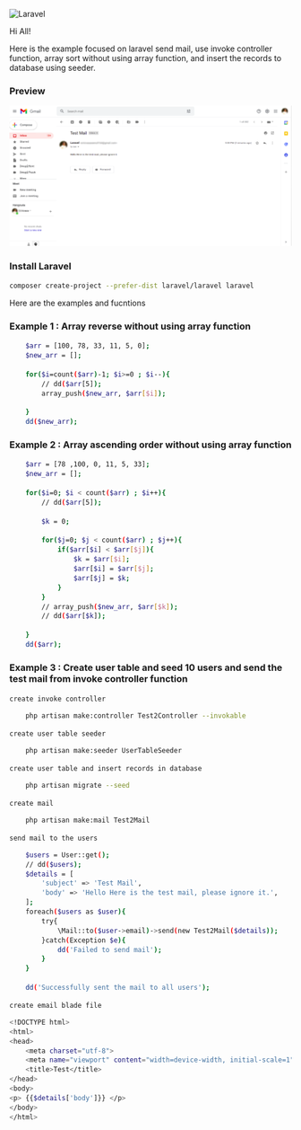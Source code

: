 ![Laravel](https://raw.githubusercontent.com/laravel/art/master/logo-lockup/5%20SVG/2%20CMYK/1%20Full%20Color/laravel-logolockup-cmyk-red.svg)


Hi All!

Here is the example focused on laravel send mail, use invoke controller function, array sort without using array function, and insert the records to database using seeder.

### Preview
![mail](https://github.com/srinivasaseenu/send-mail/blob/main/output/mail.png?raw=true)

### Install Laravel
```bash
composer create-project --prefer-dist laravel/laravel laravel
```

Here are the examples and fucntions

### Example 1 : Array reverse without using array function
```bash
    $arr = [100, 78, 33, 11, 5, 0];
    $new_arr = [];

    for($i=count($arr)-1; $i>=0 ; $i--){
        // dd($arr[5]);
        array_push($new_arr, $arr[$i]);

    }
    dd($new_arr);
```


### Example 2 : Array ascending order without using array function
```bash
    $arr = [78 ,100, 0, 11, 5, 33];
    $new_arr = [];

    for($i=0; $i < count($arr) ; $i++){
        // dd($arr[5]);
        
        $k = 0;

        for($j=0; $j < count($arr) ; $j++){
            if($arr[$i] < $arr[$j]){
                $k = $arr[$i];
                $arr[$i] = $arr[$j];
                $arr[$j] = $k;
            }
        }
        // array_push($new_arr, $arr[$k]);
        // dd($arr[$k]);
        
    }
    dd($arr);
```


### Example 3 : Create user table and seed 10 users and send the test mail from invoke controller function
`create invoke controller`
```bash
    php artisan make:controller Test2Controller --invokable
```
`create user table seeder`
```bash
    php artisan make:seeder UserTableSeeder
```
`create user table and insert records in database`
```bash
    php artisan migrate --seed
```
`create mail`
```bash
    php artisan make:mail Test2Mail
```
`send mail to the users`
```bash
    $users = User::get();
    // dd($users);
    $details = [
        'subject' => 'Test Mail',
        'body' => 'Hello Here is the test mail, please ignore it.',
    ];
    foreach($users as $user){
        try{
            \Mail::to($user->email)->send(new Test2Mail($details));
        }catch(Exception $e){
            dd('Failed to send mail');
        }
    }

    dd('Successfully sent the mail to all users');
```
`create email blade file`
```bash
<!DOCTYPE html>
<html>
<head>
	<meta charset="utf-8">
	<meta name="viewport" content="width=device-width, initial-scale=1">
	<title>Test</title>
</head>
<body>
<p> {{$details['body']}} </p>
</body>
</html>
```
